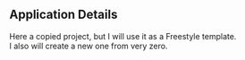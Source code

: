 ## Application Details
Here a copied project, but I will use it as a Freestyle template.  
I also will create a new one from very zero.  
